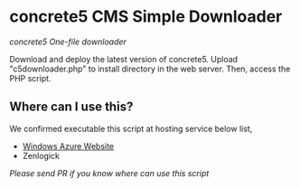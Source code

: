 # concrete5 CMS Simple Downloader

*concrete5 One-file downloader*

Download and deploy the latest version of concrete5.
Upload "c5downloader.php" to install directory in the web server.
Then, access the PHP script.

## Where can I use this?
We confirmed executable this script at hosting service below list,

* [Windows Azure Website](https://azure.microsoft.com/en-us/services/app-service/web/)
* Zenlogick

*Please send PR if you know where can use this script*
